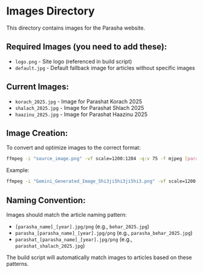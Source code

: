# Images Directory

This directory contains images for the Parasha website.

## Required Images (you need to add these):

- `logo.png` - Site logo (referenced in build script)
- `default.jpg` - Default fallback image for articles without specific images

## Current Images:

- `korach_2025.jpg` - Image for Parashat Korach 2025
- `shalach_2025.jpg` - Image for Parashat Shlach 2025
- `haazinu_2025.jpg` - Image for Parashat Haazinu 2025

## Image Creation:

To convert and optimize images to the correct format:
```bash
ffmpeg -i "source_image.png" -vf scale=1200:1204 -q:v 75 -f mjpeg [parasha_name]_[year].jpg
```

Example:
```bash
ffmpeg -i "Gemini_Generated_Image_5hi3ji5hi3ji5hi3.png" -vf scale=1200:1204 -q:v 75 -f mjpeg haazinu_2025.jpg
```

## Naming Convention:

Images should match the article naming pattern:
- `[parasha_name]_[year].jpg/png` (e.g., `behar_2025.jpg`)
- `parasha_[parasha_name]_[year].jpg/png` (e.g., `parasha_behar_2025.jpg`)
- `parashat_[parasha_name]_[year].jpg/png` (e.g., `parashat_shalach_2025.jpg`)

The build script will automatically match images to articles based on these patterns.